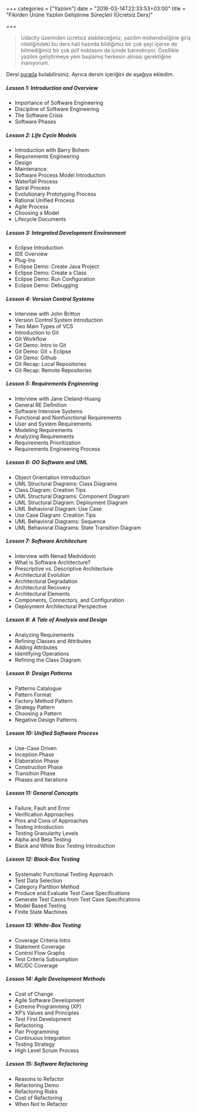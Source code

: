 +++
categories = ["Yazılım"]
date = "2016-03-14T22:33:53+03:00"
title = "Fikirden Ürüne Yazılım Geliştirme Süreçleri (Ücretsiz Ders)"

+++

>Udacity üzerinden ücretsiz alabileceğiniz, yazılım mühendisliğine giriş niteliğindeki bu ders hali hazırda bildiğimiz bir çok şeyi içerse de bilmediğimiz bir çok püf noktasını da içinde barındırıyor. Özellikle yazılım geliştirmeye yeni başlamış herkesin alması gerektiğine inanıyorum.

Dersi [şurada](https://www.udacity.com/course/software-development-process--ud805) bulabilirsiniz. Ayrıca dersin içeriğini de aşağıya ekledim.

<!--more-->
 



##### Lesson 1: Introduction and Overview
* Importance of Software Engineering
* Discipline of Software Engineering
* The Software Crisis
* Software Phases

##### Lesson 2: Life Cycle Models
* Introduction with Barry Bohem
* Requirements Engineering
* Design
* Maintenance
* Software Process Model Introduction
* Waterfall Process
* Spiral Process
* Evolutionary Prototyping Process
* Rational Unified Process
* Agile Process
* Choosing a Model
* Lifecycle Documents

##### Lesson 3: Integrated Development Environment
* Eclipse Introduction
* IDE Overview
* Plug-Ins
* Eclipse Demo: Create Java Project
* Eclipse Demo: Create a Class
* Eclipse Demo: Run Configuration
* Eclipse Demo: Debugging

##### Lesson 4: Version Control Systems
* Interview with John Britton
* Version Control System Introduction
* Two Main Types of VCS
* Introduction to Git
* Git Workflow
* Git Demo: Intro to Git
* Git Demo: Git + Eclipse
* Git Demo: Github
* Git Recap: Local Repositories
* Git Recap: Remote Repositories

##### Lesson 5: Requirements Engineering
* Interview with Jane Cleland-Huang
* General RE Definition
* Software Intensive Systems
* Functional and Nonfunctional Requirements
* User and System Requirements
* Modeling Requirements
* Analyzing Requirements
* Requirements Prioritization
* Requirements Engineering Process

##### Lesson 6: OO Software and UML
* Object Orientation Introduction
* UML Structural Diagrams: Class Diagrams
* Class Diagram: Creation Tips
* UML Structural Diagrams: Component Diagram
* UML Structural Diagram: Deployment Diagram
* UML Behavioral Diagram: Use Case
* Use Case Diagram: Creation Tips
* UML Behavioral Diagrams: Sequence
* UML Behavioral Diagrams: State Transition Diagram

##### Lesson 7: Software Architecture
* Interview with Nenad Medvidovic
* What is Software Architecture?
* Prescriptive vs. Descriptive Architecture
* Architectural Evolution
* Architectural Degradation
* Architectural Recovery
* Architectural Elements
* Components, Connectors, and Configuration
* Deployment Architectural Perspective

##### Lesson 8: A Tale of Analysis and Design
* Analyzing Requirements
* Refining Classes and Attributes
* Adding Attributes
* Identifying Operations
* Refining the Class Diagram

##### Lesson 9: Design Patterns
* Patterns Catalogue
* Pattern Format
* Factory Method Pattern
* Strategy Pattern
* Choosing a Pattern
* Negative Design Patterns

##### Lesson 10: Unified Software Process
* Use-Case Driven
* Inception Phase
* Elaboration Phase
* Construction Phase
* Transition Phase
* Phases and Iterations

##### Lesson 11: General Concepts
* Failure, Fault and Error
* Verification Approaches
* Pros and Cons of Approaches
* Testing Introduction
* Testing Granularity Levels
* Alpha and Beta Testing
* Black and White Box Testing Introduction

##### Lesson 12: Black-Box Testing
* Systematic Functional Testing Approach
* Test Data Selection
* Category Partition Method
* Produce and Evaluate Test Case Specifications
* Generate Test Cases from Test Case Specifications
* Model Based Testing
* Finite State Machines

##### Lesson 13: White-Box Testing
* Coverage Criteria Intro
* Statement Coverage
* Control Flow Graphs
* Test Criteria Subsumption
* MC/DC Coverage

##### Lesson 14: Agile Development Methods
* Cost of Change
* Agile Software Development
* Extreme Programming (XP)
* XP’s Values and Principles
* Test First Development
* Refactoring
* Pair Programming
* Continuous Integration
* Testing Strategy
* High Level Scrum Process

##### Lesson 15: Software Refactoring
* Reasons to Refactor
* Refactoring Demo
* Refactoring Risks
* Cost of Refactoring
* When Not to Refactor